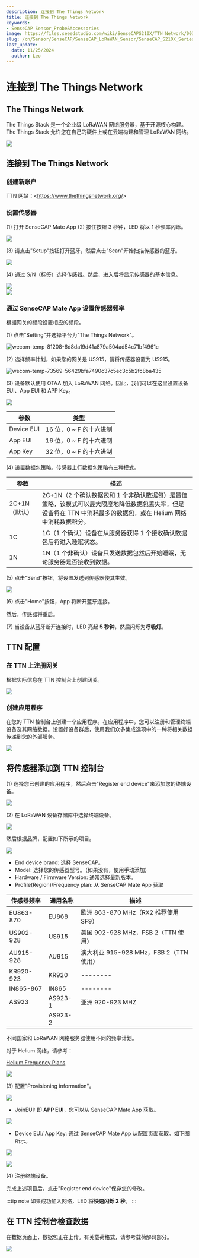 ```yaml
---
description: 连接到 The Things Network
title: 连接到 The Things Network
keywords:
- SenseCAP Sensor_Probe&Accessories
image: https://files.seeedstudio.com/wiki/SenseCAPS210X/TTN_Network/003.webp
slug: /cn/Sensor/SenseCAP/SenseCAP_LoRaWAN_Sensor/SenseCAP_S210X_Series/tutorial/How-to-Connect-SenseCAP-S210X-to-The-Things-Network
last_update:
  date: 11/25/2024
  author: Leo
---
```


# 连接到 The Things Network
 
## The Things Network	
The Things Stack 是一个企业级 LoRaWAN 网络服务器，基于开源核心构建。The Things Stack 允许您在自己的硬件上或在云端构建和管理 LoRaWAN 网络。

![](https://files.seeedstudio.com/wiki/SenseCAPS210X/TTN_Network/003.png)


## 连接到 The Things Network 
   ### 创建新账户
TTN 网站：&lt;https://www.thethingsnetwork.org/&gt;
### 设置传感器
(1) 打开 SenseCAP Mate App
(2) 按住按钮 3 秒钟，LED 将以 1 秒频率闪烁。

![](https://files.seeedstudio.com/wiki/SenseCAPS210X/TTN_Network/004.png)

(3) 请点击"Setup"按钮打开蓝牙，然后点击"Scan"开始扫描传感器的蓝牙。

![](https://files.seeedstudio.com/wiki/SenseCAPS210X/TTN_Network/005.png)

(4) 通过 S/N（标签）选择传感器。然后，进入后将显示传感器的基本信息。

![](https://files.seeedstudio.com/wiki/SenseCAPS210X/TTN_Network/006.png)       
![](https://files.seeedstudio.com/wiki/SenseCAPS210X/TTN_Network/007.png)
### 通过 SenseCAP Mate App 设置传感器频率
根据网关的频段设置相应的频段。

(1) 点击"Setting"并选择平台为"The Things Network"。

![wecom-temp-81208-6d8da19d41a879a504ad54c71bf4961c](https://files.seeedstudio.com/wiki/SenseCAPS210X/TTN_Network/008.png) 

(2) 选择频率计划，如果您的网关是 US915，请将传感器设置为 US915。

![wecom-temp-73569-56429bfa7490c37c5ec3c5b2fc8ba435](https://files.seeedstudio.com/wiki/SenseCAPS210X/TTN_Network/009.png)

(3) 设备默认使用 OTAA 加入 LoRaWAN 网络。因此，我们可以在这里设置设备 EUI、App EUI 和 APP Key。

![](https://files.seeedstudio.com/wiki/SenseCAPS210X/TTN_Network/0010.png)

|**参数**|**类型**|
| - | - |
|Device EUI|16 位，0 ~ F 的十六进制|
|App EUI|16 位，0 ~ F 的十六进制|
|App Key|32 位，0 ~ F 的十六进制|
(4) 设置数据包策略。传感器上行数据包策略有三种模式。

|**参数**|**描述**|
| - | - |
|2C+1N（默认）|2C+1N（2 个确认数据包和 1 个非确认数据包）是最佳策略，该模式可以最大限度地降低数据包丢失率，但是设备将在 TTN 中消耗最多的数据包，或在 Helium 网络中消耗数据积分。|
|1C|1C（1 个确认）设备在从服务器获得 1 个接收确认数据包后将进入睡眠状态。|
|1N|1N（1 个非确认）设备只发送数据包然后开始睡眠，无论服务器是否接收到数据。|

(5) 点击"Send"按钮，将设置发送到传感器使其生效。

![](https://files.seeedstudio.com/wiki/SenseCAPS210X/TTN_Network/0011.png)

(6) 点击"Home"按钮，App 将断开蓝牙连接。

然后，传感器将重启。

(7) 当设备从蓝牙断开连接时，LED 亮起 **5 秒钟**，然后闪烁为**呼吸灯**。

## TTN 配置
### 在 TTN 上注册网关
根据实际信息在 TTN 控制台上创建网关。

![](https://files.seeedstudio.com/wiki/SenseCAPS210X/TTN_Network/0012.png)
### 创建应用程序
在您的 TTN 控制台上创建一个应用程序。在应用程序中，您可以注册和管理终端设备及其网络数据。设置好设备群后，使用我们众多集成选项中的一种将相关数据传递到您的外部服务。

![](https://files.seeedstudio.com/wiki/SenseCAPS210X/TTN_Network/0013.png)


## 将传感器添加到 TTN 控制台
(1) 选择您已创建的应用程序，然后点击"Register end device"来添加您的终端设备。

![](https://files.seeedstudio.com/wiki/SenseCAPS210X/TTN_Network/0014.png)

(2) 在 LoRaWAN 设备存储库中选择终端设备。

![](https://files.seeedstudio.com/wiki/SenseCAPS210X/TTN_Network/0015.png)

然后根据品牌，配置如下所示的项目。

![](https://files.seeedstudio.com/wiki/SenseCAPS210X/TTN_Network/0016.png)

- End device brand: 选择 SenseCAP。
- Model: 选择您的传感器型号。（如果没有，使用手动添加）
- Hardware / Firmware Version: 通常选择最新版本。
- Profile(Region)/Frequency plan: 从 SenseCAP Mate App 获取

|**传感器频率**|**通用名称**|**描述**|
| - | - | - |
|EU863-870|EU868|欧洲 863-870 MHz（RX2 推荐使用 SF9）|
|US902-928|US915|美国 902-928 MHz，FSB 2（TTN 使用）|
|AU915-928|AU915|澳大利亚 915-928 MHz，FSB 2（TTN 使用）|
|KR920-923|KR920|--------|
|IN865-867|IN865|--------|
|AS923|AS923-1|亚洲 920-923 MHZ|
||AS923-2||
不同国家和 LoRaWAN 网络服务器使用不同的频率计划。

对于 Helium 网络，请参考：

[Helium Frequency Plans](https://docs.helium.com/lorawan-on-helium/frequency-plans)	

![](https://files.seeedstudio.com/wiki/SenseCAPS210X/TTN_Network/0017.png)

(3) 配置"Provisioning information"。

![](https://files.seeedstudio.com/wiki/SenseCAPS210X/TTN_Network/0018.png)

- JoinEUI: 即 **APP EUI**，您可以从 SenseCAP Mate App 获取。

![](https://files.seeedstudio.com/wiki/SenseCAPS210X/TTN_Network/0019.png)

- Device EUI/ App Key: 通过 SenseCAP Mate App 从配置页面获取。如下图所示。

![](https://files.seeedstudio.com/wiki/SenseCAPS210X/TTN_Network/0020.png)

![](https://files.seeedstudio.com/wiki/SenseCAPS210X/TTN_Network/0021.png)


(4) 注册终端设备。

完成上述项目后，点击"Register end device"保存您的修改。

:::tip note
如果成功加入网络，LED 将**快速闪烁 2 秒**。
:::

## 在 TTN 控制台检查数据
在数据页面上，数据包正在上传。有关载荷格式，请参考载荷解码部分。

![](https://files.seeedstudio.com/wiki/SenseCAPS210X/TTN_Network/0022.png)